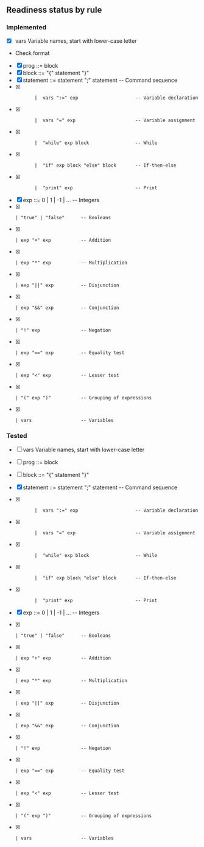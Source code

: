 ## Readiness status by rule
### Implemented
- [X] vars       Variable names, start with lower-case letter
* Check format

- [x] prog      ::= block
- [x] block     ::= "{" statement "}"
- [x] statement ::=  statement ";" statement           -- Command sequence
- [x]            |  vars ":=" exp                     -- Variable declaration
- [x]            |  vars "=" exp                      -- Variable assignment
- [x]            |  "while" exp block                 -- While
- [x]            |  "if" exp block "else" block       -- If-then-else
- [x]            |  "print" exp                       -- Print

- [x] exp ::= 0 | 1 | -1 | ...     -- Integers
- [x]     | "true" | "false"      -- Booleans
- [x]     | exp "+" exp           -- Addition
- [x]     | exp "*" exp           -- Multiplication
- [x]     | exp "||" exp          -- Disjunction
- [x]     | exp "&&" exp          -- Conjunction
- [x]     | "!" exp               -- Negation
- [x]     | exp "==" exp          -- Equality test
- [x]     | exp "<" exp           -- Lesser test
- [x]     | "(" exp ")"           -- Grouping of expressions
- [x]     | vars                  -- Variables

### Tested
- [ ] vars       Variable names, start with lower-case letter

- [ ] prog      ::= block
- [ ] block     ::= "{" statement "}"
- [x] statement ::=  statement ";" statement           -- Command sequence
- [x]            |  vars ":=" exp                     -- Variable declaration
- [x]            |  vars "=" exp                      -- Variable assignment
- [x]            |  "while" exp block                 -- While
- [x]            |  "if" exp block "else" block       -- If-then-else
- [x]            |  "print" exp                       -- Print

- [x] exp ::= 0 | 1 | -1 | ...     -- Integers
- [x]     | "true" | "false"      -- Booleans
- [x]     | exp "+" exp           -- Addition
- [x]     | exp "*" exp           -- Multiplication
- [x]     | exp "||" exp          -- Disjunction
- [x]     | exp "&&" exp          -- Conjunction
- [x]     | "!" exp               -- Negation
- [x]     | exp "==" exp          -- Equality test
- [x]     | exp "<" exp           -- Lesser test
- [x]     | "(" exp ")"           -- Grouping of expressions
- [x]     | vars                  -- Variables
